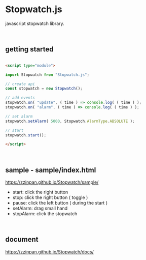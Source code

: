 # Stopwatch.js

javascript stopwatch library.

<br>

## getting started

```html

<script type="module">

import Stopwatch from "Stopwatch.js";

// create api
const stopwatch = new Stopwatch();

// add events
stopwatch.on( "update", ( time ) => console.log( ( time ) );
stopwatch.on( "alarm", ( time ) => console.log( ( time ) );

// set alarm
stopwatch.setAlarm( 5000, Stopwatch.AlarmType.ABSOLUTE );

// start
stopwatch.start();

</script>

```

<br>

## sample - sample/index.html
https://zzinpan.github.io/Stopwatch/sample/
- start: click the right button 
- stop: click the right button ( toggle )
- pause: click the left button ( during the start )
- setAlarm: drag small hand
- stopAlarm: click the stopwatch

<br>

## document
https://zzinpan.github.io/Stopwatch/docs/
